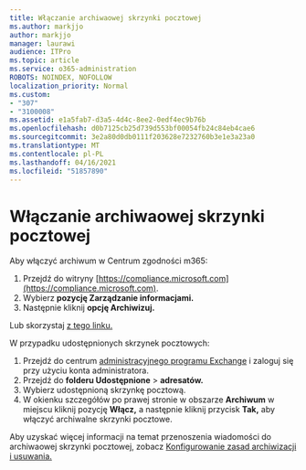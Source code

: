 ```yaml
---
title: Włączanie archiwaowej skrzynki pocztowej
ms.author: markjjo
author: markjjo
manager: laurawi
audience: ITPro
ms.topic: article
ms.service: o365-administration
ROBOTS: NOINDEX, NOFOLLOW
localization_priority: Normal
ms.custom:
- "307"
- "3100008"
ms.assetid: e1a5fab7-d3a5-4d4c-8ee2-0edf4ec9b76b
ms.openlocfilehash: d0b7125cb25d739d553bf00054fb24c84eb4cae6
ms.sourcegitcommit: 3e2a80d0db0111f203628e7232760b3e1e3a23a0
ms.translationtype: MT
ms.contentlocale: pl-PL
ms.lasthandoff: 04/16/2021
ms.locfileid: "51857890"
---
```

# <a name="enable-an-archive-mailbox"></a>Włączanie archiwaowej skrzynki pocztowej

Aby włączyć archiwum w Centrum zgodności m365:

1. Przejdź do witryny [https://compliance.microsoft.com](https://compliance.microsoft.com).
2. Wybierz **pozycję Zarządzanie informacjami.**
3. Następnie kliknij **opcję Archiwizuj.**

Lub skorzystaj [z tego linku.](https://sip.compliance.microsoft.com/informationgovernance?viewid=archive)  

W przypadku udostępnionych skrzynek pocztowych:

1. Przejdź do centrum [administracyjnego programu Exchange](https://outlook.office365.com/ecp) i zaloguj się przy użyciu konta administratora.
2. Przejdź do **folderu Udostępnione**  >  **adresatów.**
3. Wybierz udostępnioną skrzynkę pocztową.
4. W okienku szczegółów po prawej stronie w obszarze **Archiwum** w miejscu kliknij pozycję **Włącz,** a następnie kliknij przycisk **Tak,** aby włączyć archiwalne skrzynki pocztowe.

Aby uzyskać więcej informacji na temat przenoszenia wiadomości do archiwaowej skrzynki pocztowej, zobacz [Konfigurowanie zasad archiwizacji i usuwania.](https://docs.microsoft.com//office365/securitycompliance/set-up-an-archive-and-deletion-policy-for-mailboxes)
